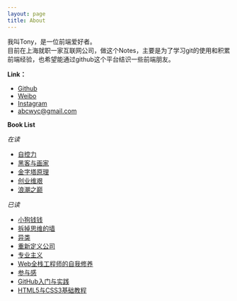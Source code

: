 ```yaml
---
layout: page
title: About
---
```


我叫Tony，是一位前端爱好者。    
目前在上海就职一家互联网公司，做这个Notes，主要是为了学习git的使用和积累前端经验，也希望能通过github这个平台结识一些前端朋友。

**Link：**          
* [Github](https://github.com/abcwyc)       
* [Weibo](http://weibo.com/wycai)        
* [Instagram](https://www.instagram.com/youcaiwang/)             
* abcwyc@gmail.com        

<div class="divider"></div>

**Book List**  

*在读*
* [自控力](http://book.douban.com/subject/10786473/)     
* [黑客与画家](http://book.douban.com/subject/6021440/)     
* [金字塔原理](http://book.douban.com/subject/1020644/)    
* [创业维艰](http://book.douban.com/subject/26306686/)    
* [浪潮之巅](http://book.douban.com/subject/6709783/)     

*已读*
* [小狗钱钱](http://book.douban.com/subject/1095634/)           
* [拆掉思维的墙](http://book.douban.com/subject/4953695/)           
* [异类](http://book.douban.com/subject/25863621/)           
* [重新定义公司](http://book.douban.com/subject/26582822/)          
* [专业主义](http://book.douban.com/subject/1790456/)          
* [Web全栈工程师的自我修养](http://book.douban.com/subject/26598045/)            
* [参与感](http://book.douban.com/subject/25942507/)            
* [GitHub入门与实践](http://book.douban.com/subject/26462816/)            
* [HTML5与CSS3基础教程](http://book.douban.com/subject/25878992/)               
